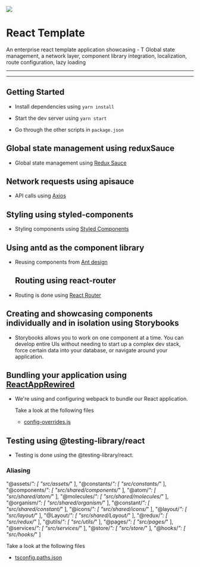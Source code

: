  

<div>
  <a href="https://torinit.com/" align="left" style="margin-left: 0;">
    <img src="https://torinit.com/static/media/loader.e1dc4171.gif">
  </a>
  <p>
    <h1 align="left">React Template
    </h1>
  </p>

  <p>
An enterprise react template application showcasing - T  Global state management,  a network layer, component library integration, localization, route configuration, lazy loading
  </p>

---

  
 
---

</div>

 
  

## Getting Started

- Install dependencies using `yarn install`

- Start the dev server using `yarn start`

- Go through the other scripts in `package.json`

## Global state management using reduxSauce

- Global state management using [Redux Sauce](https://github.com/infinitered/reduxsauce)
  
 ## Network requests using apisauce

- API calls using [Axios](https://github.com/axios/axios)
 

## Styling using styled-components

- Styling components using [Styled Components](https://styled-components.com)
 

## Using antd as the component library

- Reusing components from [Ant design](https://ant.design)

  ## Routing using react-router

- Routing is done using [React Router](https://github.com/ReactTraining/react-router)
 

## Creating and showcasing components individually and in isolation using Storybooks

- Storybooks allows you to work on one component at a time. You can develop entire UIs without needing to start up a complex dev stack, force certain data into your database, or navigate around your application.

   

## Bundling your application using [ReactAppRewired](https://www.npmjs.com/package/react-app-rewired)

- We're using and configuring webpack to bundle our React application.

  Take a look at the following files

  - [config-overrides.js](config-overrides.js) 
   
## Testing using @testing-library/react

- Testing is done using the @testing-library/react.
  

 
### Aliasing
 
 "@assets/*": [
        "src/assets/*"
      ],
      "@constants/*": [
        "src/constants/*"
      ],
      "@components/*": [
        "src/shared/components/*"
      ],
      "@atom/*": [
        "src/shared/atom/*"
      ],
      "@molecules/*": [
        "src/shared/molecules/*"
      ],
      "@organism/*": [
        "src/shared/organism/*"
      ],
      "@constant/*": [
        "src/shared/constant/*"
      ],
      "@icons/*": [
        "src/shared/icons/*"
      ],
      "@layout/*": [
        "src/layout/*"
      ],
      "@Layout/*": [
        "src/shared/Layout/*"
      ],
      "@redux/*": [
        "src/redux/*"
      ],
      "@utils/*": [
        "src/utils/*"
      ],
      "@pages/*": [
        "src/pages/*"
      ],
      "@services/*": [
        "src/services/*"
      ],
      "@store/*": [
        "src/store/*"
      ],
      "@hooks/*": [
        "src/hooks/*"
      ]

Take a look at the following files

- [tsconfig.paths.json](tsconfig.paths.json)
    
